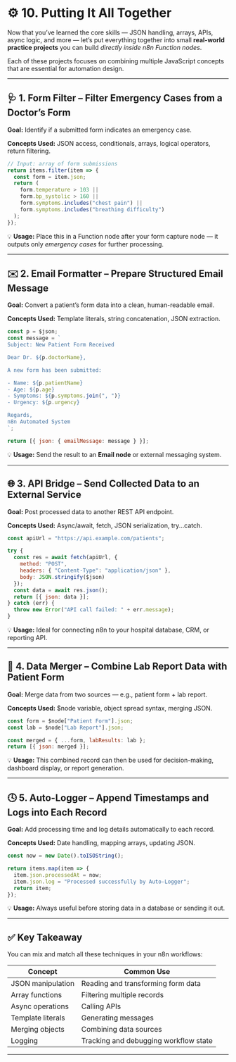 # ⚙️ 10. **Putting It All Together**

Now that you’ve learned the core skills — JSON handling, arrays, APIs, async logic, and more — let’s put everything together into small **real-world practice projects** you can build *directly inside n8n Function nodes*.

Each of these projects focuses on combining multiple JavaScript concepts that are essential for automation design.

---

## 🩺 **1. Form Filter – Filter Emergency Cases from a Doctor’s Form**

**Goal:** Identify if a submitted form indicates an emergency case.

**Concepts Used:** JSON access, conditionals, arrays, logical operators, return filtering.

```js
// Input: array of form submissions
return items.filter(item => {
  const form = item.json;
  return (
    form.temperature > 103 ||
    form.bp_systolic > 160 ||
    form.symptoms.includes("chest pain") ||
    form.symptoms.includes("breathing difficulty")
  );
});
```

💡 **Usage:** Place this in a Function node after your form capture node — it outputs only *emergency cases* for further processing.

---

## ✉️ **2. Email Formatter – Prepare Structured Email Message**

**Goal:** Convert a patient’s form data into a clean, human-readable email.

**Concepts Used:** Template literals, string concatenation, JSON extraction.

```js
const p = $json;
const message = `
Subject: New Patient Form Received

Dear Dr. ${p.doctorName},

A new form has been submitted:

- Name: ${p.patientName}
- Age: ${p.age}
- Symptoms: ${p.symptoms.join(", ")}
- Urgency: ${p.urgency}

Regards,
n8n Automated System
`;

return [{ json: { emailMessage: message } }];
```

💡 **Usage:** Send the result to an **Email node** or external messaging system.

---

## 🌐 **3. API Bridge – Send Collected Data to an External Service**

**Goal:** Post processed data to another REST API endpoint.

**Concepts Used:** Async/await, fetch, JSON serialization, try...catch.

```js
const apiUrl = "https://api.example.com/patients";

try {
  const res = await fetch(apiUrl, {
    method: "POST",
    headers: { "Content-Type": "application/json" },
    body: JSON.stringify($json)
  });
  const data = await res.json();
  return [{ json: data }];
} catch (err) {
  throw new Error("API call failed: " + err.message);
}
```

💡 **Usage:** Ideal for connecting n8n to your hospital database, CRM, or reporting API.

---

## 🔗 **4. Data Merger – Combine Lab Report Data with Patient Form**

**Goal:** Merge data from two sources — e.g., patient form + lab report.

**Concepts Used:** $node variable, object spread syntax, merging JSON.

```js
const form = $node["Patient Form"].json;
const lab = $node["Lab Report"].json;

const merged = { ...form, labResults: lab };
return [{ json: merged }];
```

💡 **Usage:** This combined record can then be used for decision-making, dashboard display, or report generation.

---

## 🕓 **5. Auto-Logger – Append Timestamps and Logs into Each Record**

**Goal:** Add processing time and log details automatically to each record.

**Concepts Used:** Date handling, mapping arrays, updating JSON.

```js
const now = new Date().toISOString();

return items.map(item => {
  item.json.processedAt = now;
  item.json.log = "Processed successfully by Auto-Logger";
  return item;
});
```

💡 **Usage:** Always useful before storing data in a database or sending it out.

---

## ✅ **Key Takeaway**

You can mix and match all these techniques in your n8n workflows:

| Concept           | Common Use                            |
| ----------------- | ------------------------------------- |
| JSON manipulation | Reading and transforming form data    |
| Array functions   | Filtering multiple records            |
| Async operations  | Calling APIs                          |
| Template literals | Generating messages                   |
| Merging objects   | Combining data sources                |
| Logging           | Tracking and debugging workflow state |

---

